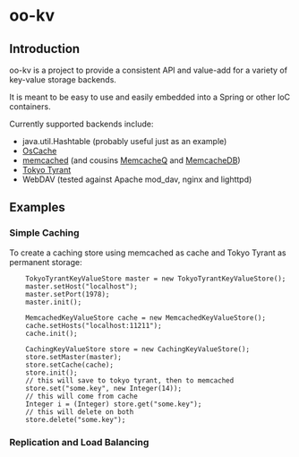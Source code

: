 # oo-kv #

## Introduction ##

oo-kv is a project to provide a consistent API and value-add for a variety of
key-value storage backends.

It is meant to be easy to use and easily embedded into a Spring or other IoC containers.

Currently supported backends include:
*   java.util.Hashtable (probably useful just as an example)
*   [OsCache](http://www.opensymphony.com/oscache/ "OsCache")
*   [memcached](http://www.danga.com/memcached/ "memcached") (and cousins [MemcacheQ](http://memcachedb.org/memcacheq/ "MemcacheQ") and [MemcacheDB](http://memcachedb.org/ "MemcacheDB"))
*   [Tokyo Tyrant](http://tokyocabinet.sourceforge.net/tyrantdoc/ "Tokyo Tyrant")
*   WebDAV (tested against Apache mod_dav, nginx and lighttpd)

## Examples ##

### Simple Caching ###

To create a caching store using memcached as cache and Tokyo Tyrant as
permanent storage:

		TokyoTyrantKeyValueStore master = new TokyoTyrantKeyValueStore();
		master.setHost("localhost");
		master.setPort(1978);
		master.init();

		MemcachedKeyValueStore cache = new MemcachedKeyValueStore();
		cache.setHosts("localhost:11211");
		cache.init();
		
		CachingKeyValueStore store = new CachingKeyValueStore();
		store.setMaster(master);
		store.setCache(cache);
		store.init();
		// this will save to tokyo tyrant, then to memcached
		store.set("some.key", new Integer(14));
		// this will come from cache
		Integer i = (Integer) store.get("some.key");
		// this will delete on both
		store.delete("some.key");

### Replication and Load Balancing ###

